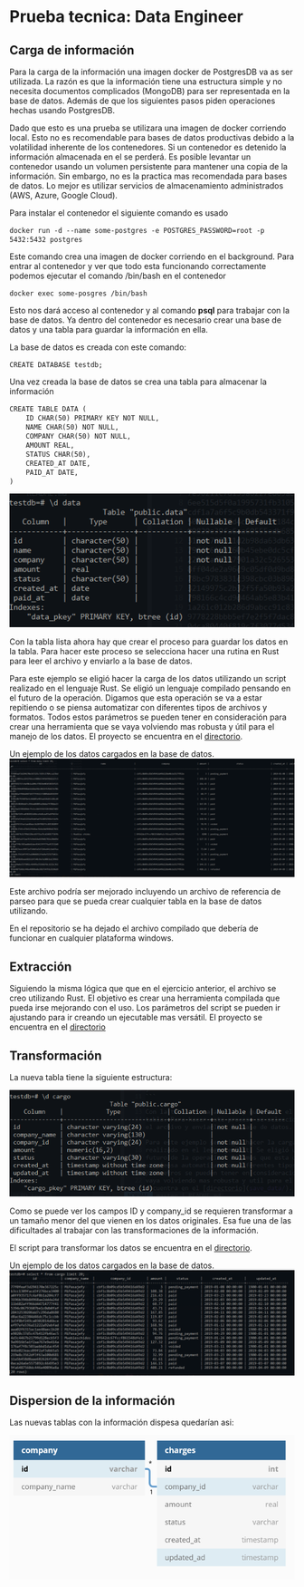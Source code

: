# Prueba tecnica: Data Engineer

## Carga de información

Para la carga de la información una imagen docker de PostgresDB va as ser
utilizada. La razón es que la información tiene una estructura simple y no
necesita documentos complicados (MongoDB) para ser representada en la base de
datos. Además de que los siguientes pasos piden operaciones hechas usando
PostgresDB.

Dado que esto es una prueba se utilizara una imagen de docker corriendo local.
Esto no es recomendable para bases de datos productivas debido a la volatilidad
inherente de los contenedores. Si un contenedor es detenido la información
almacenada en el se perderá. Es posible levantar un contenedor usando un
volumen persistente para mantener una copia de la información. Sin embargo, no
es la practica mas recomendada para bases de datos. Lo mejor es utilizar
servicios de almacenamiento administrados (AWS, Azure, Google Cloud). 

Para instalar el contenedor el siguiente comando es usado

```
docker run -d --name some-postgres -e POSTGRES_PASSWORD=root -p 5432:5432 postgres
```

Este comando crea una imagen de docker corriendo en el background. Para entrar
al contenedor y ver que todo esta funcionando correctamente podemos ejecutar
el comando /bin/bash en el contenedor

```
docker exec some-posgres /bin/bash
```

Esto nos dará acceso al contenedor y al comando **psql** para trabajar con la
base de datos.  Ya dentro del contenedor es necesario crear una base de datos y
una tabla para guardar la información en ella.

La base de datos es creada con este comando:

```
CREATE DATABASE testdb;
```

Una vez creada la base de datos se crea una tabla para almacenar la información

```
CREATE TABLE DATA (
    ID CHAR(50) PRIMARY KEY NOT NULL,
    NAME CHAR(50) NOT NULL,
    COMPANY CHAR(50) NOT NULL,
    AMOUNT REAL,
    STATUS CHAR(50),
    CREATED_AT DATE,
    PAID_AT DATE,
)
```

![data](images/data.png)

Con la tabla lista ahora hay que crear el proceso para guardar los datos en la
tabla. Para hacer este proceso se selecciona hacer una rutina en Rust para leer
el archivo y enviarlo a la base de datos.

Para este ejemplo se eligió hacer la carga de los datos utilizando un script
realizado en el lenguaje Rust. Se eligió un lenguaje compilado pensando en el
futuro de la operación. Digamos que esta operación se va a estar repitiendo o
se piensa automatizar con diferentes tipos de archivos y formatos. Todos estos
parámetros se pueden tener en consideración para crear una herramienta que se
vaya volviendo mas robusta y útil para el manejo de los datos. El proyecto se
encuentra en el [directorio](save_data/).

Un ejemplo de los datos cargados en la base de datos.
![data](images/data_data.png)

Este archivo podría ser mejorado incluyendo un archivo de referencia de parseo
para que se pueda crear cualquier tabla en la base de datos utilizando.

En el repositorio se ha dejado el archivo compilado que debería de funcionar
en cualquier plataforma windows. 

## Extracción

Siguiendo la misma lógica que que en el ejercicio anterior, el archivo se creo
utilizando Rust. El objetivo es crear una herramienta compilada que pueda irse
mejorando con el uso. Los parámetros del script se pueden ir ajustando para ir
creando un ejecutable mas versátil. El proyecto se encuentra en el
[directorio](extract_data/)

## Transformación

La nueva tabla tiene la siguiente estructura:

![cargo](images/cargo.png)

Como se puede ver los campos ID y company_id se requieren transformar a un
tamaño menor del que vienen en los datos originales. Esa fue una de las
dificultades al trabajar con las transformaciones de la información.

El script para transformar los datos se encuentra en el
[directorio](transform_data/).

Un ejemplo de los datos cargados en la base de datos.
![data](images/cargo_data.png)

## Dispersion de la información

Las nuevas tablas con la información dispesa quedarían asi:

![tables](images/tables.png)


